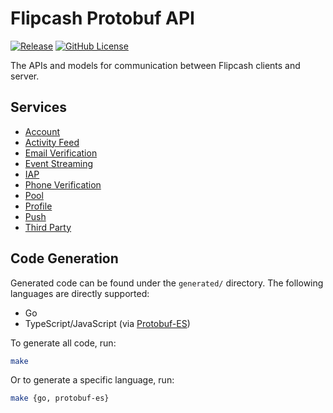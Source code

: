 # Flipcash Protobuf API

[![Release](https://img.shields.io/github/v/release/code-payments/flipcash-protobuf-api.svg)](https://github.com/code-payments/flipcash-protobuf-api/releases/latest)
[![GitHub License](https://img.shields.io/badge/license-MIT-lightgrey.svg?style=flat)](https://github.com/code-payments/flipcash-protobuf-api/blob/main/LICENSE.md)

The APIs and models for communication between Flipcash clients and server.

## Services

- [Account](https://github.com/code-payments/flipcash-protobuf-api/blob/main/proto/account/v1/account_service.proto)
- [Activity Feed](https://github.com/code-payments/flipcash-protobuf-api/blob/main/proto/activity/v1/activity_feed_service.proto)
- [Email Verification](https://github.com/code-payments/flipcash-protobuf-api/blob/main/proto/email/v1/email_verification_service.proto)
- [Event Streaming](https://github.com/code-payments/flipcash-protobuf-api/blob/main/proto/event/v1/event_streaming_service.proto)
- [IAP](https://github.com/code-payments/flipcash-protobuf-api/blob/main/proto/iap/v1/iap_service.proto)
- [Phone Verification](https://github.com/code-payments/flipcash-protobuf-api/blob/main/proto/phone/v1/phone_verification_service.proto)
- [Pool](https://github.com/code-payments/flipcash-protobuf-api/blob/main/proto/pool/v1/pool_service.proto)
- [Profile](https://github.com/code-payments/flipcash-protobuf-api/blob/main/proto/profile/v1/profile_service.proto)
- [Push](https://github.com/code-payments/flipcash-protobuf-api/blob/main/proto/push/v1/push_service.proto)
- [Third Party](https://github.com/code-payments/flipcash-protobuf-api/blob/main/proto/thirdparty/v1/third_party_service.proto)

## Code Generation

Generated code can be found under the `generated/` directory. The following languages are directly supported:
- Go
- TypeScript/JavaScript (via [Protobuf-ES](https://github.com/bufbuild/protobuf-es))

To generate all code, run:

```bash
make
```

Or to generate a specific language, run:

```bash
make {go, protobuf-es}
```

